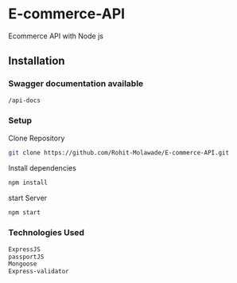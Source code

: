 # E-commerce-API
Ecommerce API with Node js

## Installation

### Swagger documentation available

```sh
/api-docs
```

### Setup
Clone Repository

```sh 
git clone https://github.com/Rohit-Molawade/E-commerce-API.git
```

Install dependencies

```sh
npm install
```

start Server

```sh
npm start
```
### Technologies Used

```sh
ExpressJS
passportJS
Mongoose
Express-validator
```
